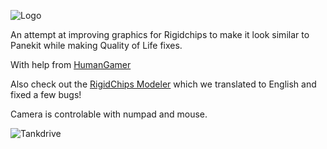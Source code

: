 ![Logo](https://user-images.githubusercontent.com/51233566/233988946-f9ad2f9e-b2f0-4b0a-b464-e575d6dbe896.png)

An attempt at improving graphics for Rigidchips to make it look similar to Panekit while making Quality of Life fixes.

With help from [HumanGamer](https://github.com/HumanGamer)

Also check out the [RigidChips Modeler](https://github.com/HumanGamer/rcm) which we translated to English and fixed a few bugs!

Camera is controlable with numpad and mouse.

![Tankdrive](https://user-images.githubusercontent.com/51233566/233858730-ae8a99c5-482b-4d49-b7fb-0b6c4b15e6a0.gif)
